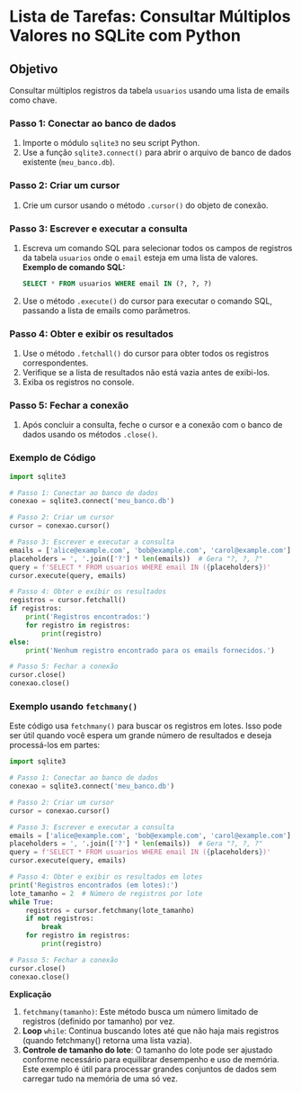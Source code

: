 # Lista de Tarefas: Consultar Múltiplos Valores no SQLite com Python

## Objetivo
Consultar múltiplos registros da tabela `usuarios` usando uma lista de emails como chave.

### Passo 1: Conectar ao banco de dados
1. Importe o módulo `sqlite3` no seu script Python.
2. Use a função `sqlite3.connect()` para abrir o arquivo de banco de dados existente (`meu_banco.db`).

### Passo 2: Criar um cursor
1. Crie um cursor usando o método `.cursor()` do objeto de conexão.

### Passo 3: Escrever e executar a consulta
1. Escreva um comando SQL para selecionar todos os campos de registros da tabela `usuarios` onde o `email` esteja em uma lista de valores.
   **Exemplo de comando SQL:**
   ```sql
   SELECT * FROM usuarios WHERE email IN (?, ?, ?)
   ```
2. Use o método `.execute()` do cursor para executar o comando SQL, passando a lista de emails como parâmetros.

### Passo 4: Obter e exibir os resultados
1. Use o método `.fetchall()` do cursor para obter todos os registros correspondentes.
2. Verifique se a lista de resultados não está vazia antes de exibi-los.
3. Exiba os registros no console.

### Passo 5: Fechar a conexão
1. Após concluir a consulta, feche o cursor e a conexão com o banco de dados usando os métodos `.close()`.

### Exemplo de Código
```python
import sqlite3

# Passo 1: Conectar ao banco de dados
conexao = sqlite3.connect('meu_banco.db')

# Passo 2: Criar um cursor
cursor = conexao.cursor()

# Passo 3: Escrever e executar a consulta
emails = ['alice@example.com', 'bob@example.com', 'carol@example.com']
placeholders = ', '.join(['?'] * len(emails))  # Gera "?, ?, ?"
query = f'SELECT * FROM usuarios WHERE email IN ({placeholders})'
cursor.execute(query, emails)

# Passo 4: Obter e exibir os resultados
registros = cursor.fetchall()
if registros:
    print('Registros encontrados:')
    for registro in registros:
        print(registro)
else:
    print('Nenhum registro encontrado para os emails fornecidos.')

# Passo 5: Fechar a conexão
cursor.close()
conexao.close()
```

### Exemplo usando `fetchmany()`

Este código usa `fetchmany()` para buscar os registros em lotes. Isso pode ser útil quando você espera um grande número de resultados e deseja processá-los em partes:

```python
import sqlite3

# Passo 1: Conectar ao banco de dados
conexao = sqlite3.connect('meu_banco.db')

# Passo 2: Criar um cursor
cursor = conexao.cursor()

# Passo 3: Escrever e executar a consulta
emails = ['alice@example.com', 'bob@example.com', 'carol@example.com']
placeholders = ', '.join(['?'] * len(emails))  # Gera "?, ?, ?"
query = f'SELECT * FROM usuarios WHERE email IN ({placeholders})'
cursor.execute(query, emails)

# Passo 4: Obter e exibir os resultados em lotes
print('Registros encontrados (em lotes):')
lote_tamanho = 2  # Número de registros por lote
while True:
    registros = cursor.fetchmany(lote_tamanho)
    if not registros:
        break
    for registro in registros:
        print(registro)

# Passo 5: Fechar a conexão
cursor.close()
conexao.close()

```

**Explicação**

1. `fetchmany(tamanho)`: Este método busca um número limitado de registros (definido por tamanho) por vez.
1. **Loop** `while`: Continua buscando lotes até que não haja mais registros (quando fetchmany() retorna uma lista vazia).
1. **Controle de tamanho do lote**: O tamanho do lote pode ser ajustado conforme necessário para equilibrar desempenho e uso de memória.
Este exemplo é útil para processar grandes conjuntos de dados sem carregar tudo na memória de uma só vez.